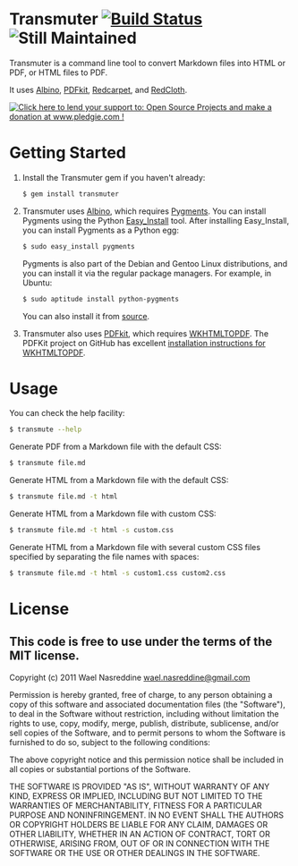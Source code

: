 # Transmuter [![Build Status](http://travis-ci.org/TechnoGate/transmuter.png)](http://travis-ci.org/TechnoGate/transmuter) ![Still Maintained](http://stillmaintained.com/TechnoGate/transmuter.png)

Transmuter is a command line tool to convert Markdown files into HTML or PDF, or HTML files to PDF.

It uses [Albino](https://github.com/github/albino),
[PDFkit](https://github.com/jdpace/PDFKit),
[Redcarpet](https://github.com/tanoku/redcarpet), and 
[RedCloth](http://redcloth.org).

[![Click here to lend your support to: Open Source Projects and make a donation at www.pledgie.com !](http://www.pledgie.com/campaigns/16123.png?skin_name=chrome)](http://www.pledgie.com/campaigns/16123)

# Getting Started

1. Install the Transmuter gem if you haven't already:

    ```bash
    $ gem install transmuter
    ```

2. Transmuter uses [Albino](https://github.com/github/albino), which requires [Pygments](http://pygments.org/). You can install Pygments using the Python [Easy_Install](http://peak.telecommunity.com/DevCenter/EasyInstall) tool. After installing Easy_Install, you can install Pygments as a Python egg:

      ```bash
      $ sudo easy_install pygments
      ```

    Pygments is also part of the Debian and Gentoo Linux distributions, and you can install it via the regular package managers. For example, in Ubuntu:

      ```bash
      $ sudo aptitude install python-pygments
      ```

    You can also install it from [source](https://bitbucket.org/birkenfeld/pygments-main). 

3. Transmuter also uses [PDFkit](https://github.com/jdpace/PDFKit), which requires [WKHTMLTOPDF](http://wkhtmltopdf.googlecode.com/). The PDFKit project on GitHub has excellent [installation instructions for WKHTMLTOPDF](https://github.com/jdpace/PDFKit/wiki/Installing-WKHTMLTOPDF).

# Usage

You can check the help facility:

```bash
$ transmute --help
```

Generate PDF from a Markdown file with the default CSS:

```bash
$ transmute file.md
```

Generate HTML from a Markdown file with the default CSS:

```bash
$ transmute file.md -t html
```

Generate HTML from a Markdown file with custom CSS:

```bash
$ transmute file.md -t html -s custom.css
```

Generate HTML from a Markdown file with several custom CSS files specified by separating the file names with spaces:

```bash
$ transmute file.md -t html -s custom1.css custom2.css
```

# License

## This code is free to use under the terms of the MIT license.

Copyright (c) 2011 Wael Nasreddine <wael.nasreddine@gmail.com>

Permission is hereby granted, free of charge, to any person obtaining
a copy of this software and associated documentation files (the
"Software"), to deal in the Software without restriction, including
without limitation the rights to use, copy, modify, merge, publish,
distribute, sublicense, and/or sell copies of the Software, and to
permit persons to whom the Software is furnished to do so, subject to
the following conditions:

The above copyright notice and this permission notice shall be
included in all copies or substantial portions of the Software.

THE SOFTWARE IS PROVIDED "AS IS", WITHOUT WARRANTY OF ANY KIND,
EXPRESS OR IMPLIED, INCLUDING BUT NOT LIMITED TO THE WARRANTIES OF
MERCHANTABILITY, FITNESS FOR A PARTICULAR PURPOSE AND
NONINFRINGEMENT. IN NO EVENT SHALL THE AUTHORS OR COPYRIGHT HOLDERS BE
LIABLE FOR ANY CLAIM, DAMAGES OR OTHER LIABILITY, WHETHER IN AN ACTION
OF CONTRACT, TORT OR OTHERWISE, ARISING FROM, OUT OF OR IN CONNECTION
WITH THE SOFTWARE OR THE USE OR OTHER DEALINGS IN THE SOFTWARE.